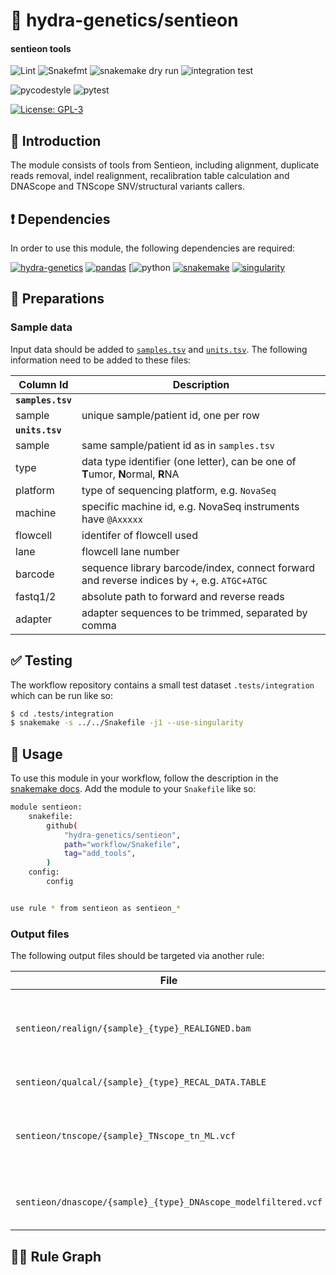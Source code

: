 # :snake: hydra-genetics/sentieon

#### sentieon tools

![Lint](https://github.com/hydra-genetics/sentieon/actions/workflows/lint.yaml/badge.svg?branch=develop)
![Snakefmt](https://github.com/hydra-genetics/sentieon/actions/workflows/snakefmt.yaml/badge.svg?branch=develop)
![snakemake dry run](https://github.com/hydra-genetics/sentieon/actions/workflows/snakemake-dry-run.yaml/badge.svg?branch=develop)
![integration test](https://github.com/hydra-genetics/sentieon/actions/workflows/integration1.yaml/badge.svg?branch=develop)

![pycodestyle](https://github.com/hydra-genetics/sentieon/actions/workflows/pycodestyl.yaml/badge.svg?branch=develop)
![pytest](https://github.com/hydra-genetics/sentieon/actions/workflows/pytest.yaml/badge.svg?branch=develop)

[![License: GPL-3](https://img.shields.io/badge/License-GPL3-yellow.svg)](https://opensource.org/licenses/gpl-3.0.html)

## :speech_balloon: Introduction

The module consists of tools from Sentieon, including alignment, duplicate reads removal, indel realignment, recalibration table calculation and DNAScope and TNScope SNV/structural variants callers.

## :heavy_exclamation_mark: Dependencies

In order to use this module, the following dependencies are required:

[![hydra-genetics](https://img.shields.io/badge/hydragenetics-v0.9.1-blue)](https://github.com/hydra-genetics/)
[![pandas](https://img.shields.io/badge/pandas-1.3.1-blue)](https://pandas.pydata.org/)
[![python](https://img.shields.io/badge/python-3.8-blue)
[![snakemake](https://img.shields.io/badge/snakemake-6.8.0-blue)](https://snakemake.readthedocs.io/en/stable/)
[![singularity](https://img.shields.io/badge/singularity-3.0.0-blue)](https://sylabs.io/docs/)

## :school_satchel: Preparations

### Sample data

Input data should be added to [`samples.tsv`](https://github.com/hydra-genetics/sentieon/blob/develop/config/samples.tsv)
and [`units.tsv`](https://github.com/hydra-genetics/sentieon/blob/develop/config/units.tsv).
The following information need to be added to these files:

| Column Id | Description |
| --- | --- |
| **`samples.tsv`** |
| sample | unique sample/patient id, one per row |
| **`units.tsv`** |
| sample | same sample/patient id as in `samples.tsv` |
| type | data type identifier (one letter), can be one of **T**umor, **N**ormal, **R**NA |
| platform | type of sequencing platform, e.g. `NovaSeq` |
| machine | specific machine id, e.g. NovaSeq instruments have `@Axxxxx` |
| flowcell | identifer of flowcell used |
| lane | flowcell lane number |
| barcode | sequence library barcode/index, connect forward and reverse indices by `+`, e.g. `ATGC+ATGC` |
| fastq1/2 | absolute path to forward and reverse reads |
| adapter | adapter sequences to be trimmed, separated by comma |

## :white_check_mark: Testing

The workflow repository contains a small test dataset `.tests/integration` which can be run like so:

```bash
$ cd .tests/integration
$ snakemake -s ../../Snakefile -j1 --use-singularity
```

## :rocket: Usage

To use this module in your workflow, follow the description in the
[snakemake docs](https://snakemake.readthedocs.io/en/stable/snakefiles/modularization.html#modules).
Add the module to your `Snakefile` like so:

```bash
module sentieon:
    snakefile:
        github(
            "hydra-genetics/sentieon",
            path="workflow/Snakefile",
            tag="add_tools",
        )
    config:
        config


use rule * from sentieon as sentieon_*
```

### Output files

The following output files should be targeted via another rule:

| File | Description |
|---|---|
| `sentieon/realign/{sample}_{type}_REALIGNED.bam` | Aligned data, duplicates removed and indels realigned |
| `sentieon/qualcal/{sample}_{type}_RECAL_DATA.TABLE` | Recalibration table |
| `sentieon/tnscope/{sample}_TNscope_tn_ML.vcf` | Output SNVs/indels vcf for tumor with matched normal |
| `sentieon/dnascope/{sample}_{type}_DNAscope_modelfiltered.vcf` | Output SNVs/indels vcf for germline |



## :judge: Rule Graph
